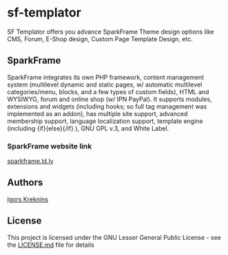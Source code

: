 # sf-templator

SF Templator offers you advance SparkFrame Theme design options like CMS, Forum, E-Shop design, Custom Page Template Design, etc.

## SparkFrame

SparkFrame integrates its own PHP framework, content management system (multilevel dynamic and static pages, w/ automatic multilevel categories/menu, blocks, and a few types of custom fields), HTML and WYSIWYG, forum and online shop (w/ IPN PayPal). It supports modules, extensions and widgets (including hooks; so full tag management was implemented as an addon), has multiple site support, advanced membership support, language localization support, template engine (including {if}{else}{/if} ), GNU GPL v.3, and White Label.

### SparkFrame website link

[sparkframe.ld.lv](http://sparkframe.id.lv/)

## Authors

[Igors Kreknins](http://tulks.com/)

## License

This project is licensed under the GNU Lesser General Public License - see the [LICENSE.md](LICENSE.md) file for details
